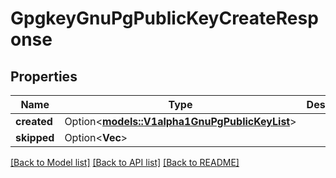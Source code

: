 # GpgkeyGnuPgPublicKeyCreateResponse

## Properties

Name | Type | Description | Notes
------------ | ------------- | ------------- | -------------
**created** | Option<[**models::V1alpha1GnuPgPublicKeyList**](v1alpha1GnuPGPublicKeyList.md)> |  | [optional]
**skipped** | Option<**Vec<String>**> |  | [optional]

[[Back to Model list]](../README.md#documentation-for-models) [[Back to API list]](../README.md#documentation-for-api-endpoints) [[Back to README]](../README.md)


